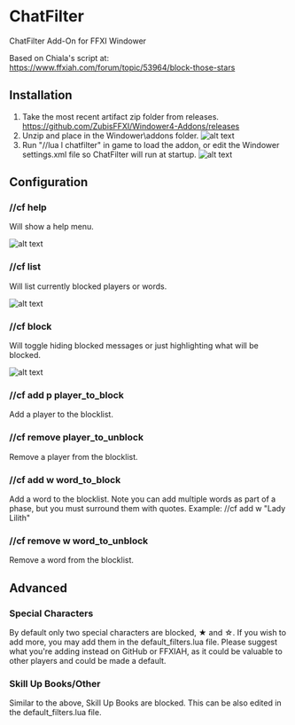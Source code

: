 # ChatFilter
ChatFilter Add-On for FFXI Windower

Based on Chiala's script at: https://www.ffxiah.com/forum/topic/53964/block-those-stars

## Installation
1. Take the most recent artifact zip folder from releases.
https://github.com/ZubisFFXI/Windower4-Addons/releases
2. Unzip and place in the Windower\addons folder.
![alt text](https://user-images.githubusercontent.com/89662000/131179775-4f65360b-6ee9-4589-aa1a-eda905aa5be9.png "Install Folder")
3. Run "//lua l chatfilter" in game to load the addon, or edit the Windower settings.xml file so ChatFilter will run at startup.
![alt text](https://user-images.githubusercontent.com/89662000/131180770-abbd454a-086d-4d40-9438-a9b008ce2827.png "Settings.xml")

## Configuration

### //cf help
Will show a help menu.

![alt text](https://user-images.githubusercontent.com/89662000/131181083-3ea53450-6e33-4468-abf4-0b4d77388ad6.png "//cf help")

### //cf list
Will list currently blocked players or words.

![alt text](https://user-images.githubusercontent.com/89662000/131181395-b0697e71-8722-42f4-8ccb-c09076836471.png "//cf list")

### //cf block
Will toggle hiding blocked messages or just highlighting what will be blocked.

![alt text](https://user-images.githubusercontent.com/89662000/131182598-ba30662a-ae9e-4720-b1af-e97635224490.png "//cf block")

### //cf add p player_to_block
Add a player to the blocklist.

### //cf remove player_to_unblock
Remove a player from the blocklist.

### //cf add w word_to_block
Add a word to the blocklist.
Note you can add multiple words as part of a phase, but you must surround them with quotes.
Example: //cf add w "Lady Lilith"

### //cf remove w word_to_unblock
Remove a word from the blocklist.

## Advanced

### Special Characters
By default only two special characters are blocked, ★ and ☆.
If you wish to add more, you may add them in the default_filters.lua file.
Please suggest what you're adding instead on GitHub or FFXIAH, as it could be valuable to other players and could be made a default.

### Skill Up Books/Other
Similar to the above, Skill Up Books are blocked. This can be also edited in the default_filters.lua file.